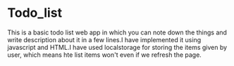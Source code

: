 # Todo_list
This is a basic todo list web app in which you can note down the things and write description about
it in a few lines.I have implemented it using javascript and HTML.I have used localstorage
for storing the items given by user, which means hte list items won't even if we refresh the page.
